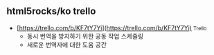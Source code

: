 ##  html5rocks/ko trello

* [https://trello.com/b/KF7tY7Yi](https://trello.com/b/KF7tY7Yi) <small>Trello</small>
	* 동시 번역을 방지하기 위한 공동 작업 스케쥴링
	* 새로운 번역자에 대한 도움 공간
